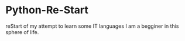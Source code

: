 # Python-Re-Start
reStart of my attempt to learn some IT languages
I am a begginer in this sphere of life.
